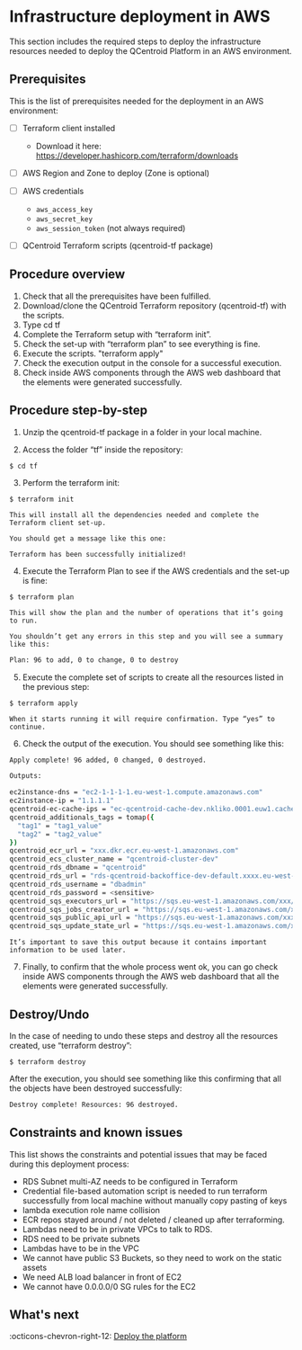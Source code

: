# Infrastructure deployment in AWS

This section includes the required steps to deploy the infrastructure resources needed to deploy the QCentroid Platform in an AWS environment.

## Prerequisites

This is the list of prerequisites needed for the deployment in an AWS environment:

- [ ] Terraform client installed
    - Download it here: https://developer.hashicorp.com/terraform/downloads
- [ ] AWS Region and Zone to deploy (Zone is optional)
- [ ] AWS credentials
    - `aws_access_key`
    - `aws_secret_key`
    - `aws_session_token` (not always required)
- [ ] QCentroid Terraform scripts (qcentroid-tf package)


## Procedure overview

1. Check that all the prerequisites have been fulfilled.
2. Download/clone the QCentroid Terraform repository (qcentroid-tf) with the scripts.
3. Type cd tf
4. Complete the Terraform setup with “terraform init”.
5. Check the set-up with “terraform plan” to see everything is fine.
6. Execute the scripts. "terraform apply"
7. Check the execution output in the console for a successful execution.
8. Check inside AWS components through the AWS web dashboard that the elements were generated successfully.


## Procedure step-by-step

1. Unzip the qcentroid-tf package in a folder in your local machine.

2. Access the folder “tf” inside the repository:
```
$ cd tf
```

3. Perform the terraform init:
```
$ terraform init
```
    This will install all the dependencies needed and complete the Terraform client set-up.
    
    You should get a message like this one:
```
Terraform has been successfully initialized!
```

4. Execute the Terraform Plan to see if the AWS credentials and the set-up is fine:
```
$ terraform plan
```
    This will show the plan and the number of operations that it’s going to run.
    
    You shouldn’t get any errors in this step and you will see a summary like this:
```bash
Plan: 96 to add, 0 to change, 0 to destroy
```

5. Execute the complete set of scripts to create all the resources listed in the previous step:
```
$ terraform apply
```
    When it starts running it will require confirmation. Type “yes” to continue.

6. Check the output of the execution. You should see something like this:
```bash
Apply complete! 96 added, 0 changed, 0 destroyed.

Outputs:

ec2instance-dns = "ec2-1-1-1-1.eu-west-1.compute.amazonaws.com"
ec2instance-ip = "1.1.1.1"
qcentroid-ec-cache-ips = "ec-qcentroid-cache-dev.nkliko.0001.euw1.cache.amazonaws.com:6379"
qcentroid_additionals_tags = tomap({
  "tag1" = "tag1_value"
  "tag2" = "tag2_value"
})
qcentroid_ecr_url = "xxx.dkr.ecr.eu-west-1.amazonaws.com"
qcentroid_ecs_cluster_name = "qcentroid-cluster-dev"
qcentroid_rds_dbname = "qcentroid"
qcentroid_rds_url = "rds-qcentroid-backoffice-dev-default.xxxx.eu-west-1.rds.amazonaws.com:3306"
qcentroid_rds_username = "dbadmin"
qcentroid_rds_password = <sensitive>
qcentroid_sqs_executors_url = "https://sqs.eu-west-1.amazonaws.com/xxx/executors-dev"
qcentroid_sqs_jobs_creator_url = "https://sqs.eu-west-1.amazonaws.com/xxx/jobs-creator-dev"
qcentroid_sqs_public_api_url = "https://sqs.eu-west-1.amazonaws.com/xxx/public-api-dev"
qcentroid_sqs_update_state_url = "https://sqs.eu-west-1.amazonaws.com/xxx/update-state-dev"
```
    It’s important to save this output because it contains important information to be used later.

7. Finally, to confirm that the whole process went ok, you can go check inside AWS components through the AWS web dashboard that all the elements were generated successfully.


## Destroy/Undo

In the case of needing to undo these steps and destroy all the resources created, use “terraform destroy”:
```
$ terraform destroy
```

After the execution, you should see something like this confirming that all the objects have been destroyed successfully:
```bash
Destroy complete! Resources: 96 destroyed.
```

## Constraints and known issues

This list shows the constraints and potential issues that may be faced during this deployment process:

- RDS Subnet multi-AZ needs to be configured in Terraform
- Credential file-based automation script is needed to run terraform successfully from local machine without manually copy pasting of keys
- lambda execution role name collision
- ECR repos stayed around / not deleted / cleaned up after terraforming.
- Lambdas need to be in private VPCs to talk to RDS.
- RDS need to be private subnets
- Lambdas have to be in the VPC
- We cannot have public S3 Buckets, so they need to work on the static assets
- We need ALB load balancer in front of EC2
- We cannot have 0.0.0.0/0 SG rules for the EC2


## What's next

:octicons-chevron-right-12: [Deploy the platform](deployment-aws-platform.md)
